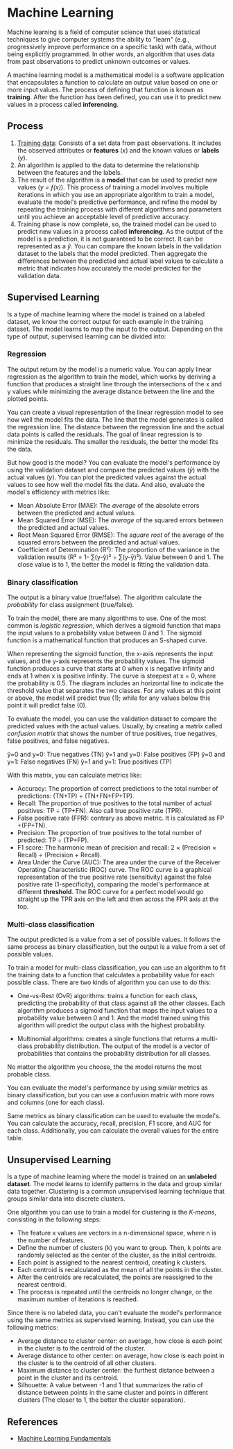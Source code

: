 # Machine Learning

Machine learning is a field of computer science that uses statistical techniques
to give computer systems the ability to "learn" (e.g., progressively improve
performance on a specific task) with data, without being explicitly programmed.
In other words, an algorithm that uses data from past observations to predict
unknown outcomes or values.

A machine learning model is a mathematical model is a software application that
encapsulates a function to calculate an output value based on one or more input
values. The process of defining that function is known as **training**. After
the function has been defined, you can use it to predict new values in a process
called **inferencing**.

## Process

1. [Training data](../machine-learning/input-data.md): Consists of a set data
   from past observations. It includes the observed attributes or **features**
   (*x*) and the known values or **labels** (*y*).
2. An algorithm is applied to the data to determine the relationship between the
  features and the labels.
3. The result of the algorithm is a **model** that can be used to predict new
   values (*y = f(x)*). This process of training a model involves multiple
   iterations in which you use an appropriate algorithm to train a model,
   evaluate the model's predictive performance, and refine the model by
   repeating the training process with different algorithms and parameters until
   you achieve an acceptable level of predictive accuracy.
4. Training phase is now complete, so, the trained model can be used to predict
   new values in a process called **inferencing**. As the output of the model is
   a prediction, it is not guaranteed to be correct. It can be represented as a
   *ŷ*. You can compare the known labels in the validation dataset to the labels
   that the model predicted. Then aggregate the differences between the
   predicted and actual label values to calculate a metric that indicates how
   accurately the model predicted for the validation data.

## Supervised Learning

Is a type of machine learning where the model is trained on a labeled dataset,
we know the correct output for each example in the training dataset. The model
learns to map the input to the output. Depending on the type of output,
supervised learning can be divided into:

### Regression

The output return by the model is a numeric value.
You can apply linear regression as the algorithm to train the model, which works
by deriving a function that produces a straight line through the intersections
of the x and y values while minimizing the average distance between the line and
the plotted points.

You can create a visual representation of the linear regression model to see how
well the model fits the data. The line that the model generates is called the
regression line. The distance between the regression line and the actual data
points is called the residuals. The goal of linear regression is to minimize the
residuals. The smaller the residuals, the better the model fits the data.

But how good is the model? You can evaluate the model's performance by using the
validation dataset and compare the predicted values (*ŷ*) with the actual values
(*y*). You can plot the predicted values against the actual values to see how
well the model fits the data. And also, evaluate the model's efficiency with
metrics like:

- Mean Absolute Error (MAE): The *average* of the absolute errors between the
  predicted and actual values.
- Mean Squared Error (MSE): The *average* of the squared errors between the
  predicted and actual values.
- Root Mean Squared Error (RMSE): The *square root* of the average of the
  squared errors between the predicted and actual values.
- Coefficient of Determination (R²): The proportion of the variance in the
  validation results (R² = 1- ∑(y-ŷ)² ÷ ∑(y-ȳ)²). Value between 0 and 1. The
  close value is to 1, the better the model is fitting the validation data.

### Binary classification

The output is a binary value (true/false). The algorithm calculate the
*probability* for class assignment (true/false).

To train the model, there are many algorithms to use. One of the most common is
*logistic regression*, which derives a sigmoid function that maps the input
values to a probability value between 0 and 1. The sigmoid function is a
mathematical function that produces an S-shaped curve.

When representing the sigmoid function, the x-axis represents the input values,
and the y-axis represents the probability values. The sigmoid function produces
a curve that starts at 0 when x is negative infinity and ends at 1 when x is
positive infinity. The curve is steepest at x = 0, where the probability is 0.5.
The diagram includes an horizontal line to indicate the threshold value that
separates the two classes. For any values at this point or above, the model will
predict true (1); while for any values below this point it will predict false
(0).

To evaluate the model, you can use the validation dataset to compare the
predicted values with the actual values. Usually, by creating a matrix called
*confusion matrix* that shows the number of true positives, true negatives,
false positives, and false negatives.

ŷ=0 and y=0: True negatives (TN)
ŷ=1 and y=0: False positives (FP)
ŷ=0 and y=1: False negatives (FN)
ŷ=1 and y=1: True positives (TP)

With this matrix, you can calculate metrics like:

- Accuracy: The proportion of correct predictions to the total number of
  predictions: (TN+TP) ÷ (TN+FN+FP+TP).
- Recall: The proportion of true positives to the total number of actual
  positives: TP ÷ (TP+FN). Also call true positive rate (TPR).
- False positive rate (FPR): contrary as above metric. It is calculated as FP
  ÷(FP+TN).
- Precision: The proportion of true positives to the total number of predicted:
  TP ÷ (TP+FP).
- F1 score: The harmonic mean of precision and recall: 2 × (Precision × Recall)
  ÷ (Precision + Recall).
- Area Under the Curve (AUC): The area under the curve of the Receiver Operating
  Characteristic (ROC) curve. The ROC curve is a graphical representation of the
  true positive rate (sensitivity) against the false positive rate
  (1-specificity), comparing the model's performance at different **threshold**.
  The ROC curve for a perfect model would go straight up the TPR axis on the
  left and then across the FPR axis at the top.

### Multi-class classification

The output predicted is a value from a set of possible values. It follows the
same process as binary classification, but the output is a value from a set of
possible values.

To train a model for multi-class classification, you can use an algorithm to fit
the training data to a function that calculates a probability value for each
possible class. There are two kinds of algorithm you can use to do this:

- One-vs-Rest (OvR) algorithms: trains a function for each class, predicting the
  probability of that class against all the other classes. Each algorithm
  produces a sigmoid function that maps the input values to a probability value
  between 0 and 1. And the model trained using this algorithm will predict the
  output class with the highest probability.

- Multinomial algorithms: creates a single functions that returns a multi-class
  probability distribution. The output of the model is a vector of probabilities
  that contains the probability distribution for all classes.

No matter the algorithm you choose, the the model returns the most probable class.

You can evaluate the model's performance by using similar metrics as binary
classification, but you can use a confusion matrix with more rows and columns
(one for each class).

Same metrics as binary classification can be used to evaluate the model's. You
can calculate the accuracy, recall, precision, F1 score, and AUC for each class.
Additionally, you can calculate the overall values for the entire table.

## Unsupervised Learning

Is a type of machine learning where the model is trained on an **unlabeled
dataset**. The model learns to identify patterns in the data and group similar
data together. Clustering is a common unsupervised learning technique that
groups similar data into discrete clusters.

One algorithm you can use to train a model for clustering is the *K-means*,
consisting in the following steps:

- The feature x values are vectors in a n-dimensional space, where n is the
  number of features.
- Define the number of clusters (k) you want to group. Then, k points are
  randomly selected as the center of the cluster, as the initial centroids.
- Each point is assigned to the nearest centroid, creating k clusters.
- Each centroid is recalculated as the mean of all the points in the cluster.
- After the centroids are recalculated, the points are reassigned to the nearest
  centroid.
- The process is repeated until the centroids no longer change, or the maximum
  number of iterations is reached.

Since there is no labeled data, you can't evaluate the model's performance using
the same metrics as supervised learning. Instead, you can use the following
metrics:

- Average distance to cluster center: on average, how close is each point in the
  cluster is to the centroid of the cluster.
- Average distance to other center: on average, how close is each point in the
  cluster is to the centroid of all other clusters.
- Maximum distance to cluster center: the furthest distance between a point in
  the cluster and its centroid.
- Silhouette: A value between -1 and 1 that summarizes the ratio of distance
  between points in the same cluster and points in different clusters (The
  closer to 1, the better the cluster separation).

## References

- [Machine Learning Fundamentals](https://learn.microsoft.com/en-us/training/modules/fundamentals-machine-learning/)
